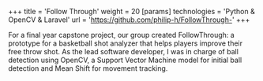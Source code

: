 +++
title = 'Follow Through'
weight = 20
[params]
  technologies = 'Python & OpenCV & Laravel'
  url = 'https://github.com/philip-h/FollowThrough-'
+++

For a final year capstone project, our group created FollowThrough: a prototype for a basketball shot analyzer that helps players improve their free throw shot. As the lead software developer, I was in charge of ball detection using OpenCV, a Support Vector Machine model for initial ball detection and Mean Shift for movement tracking. 
